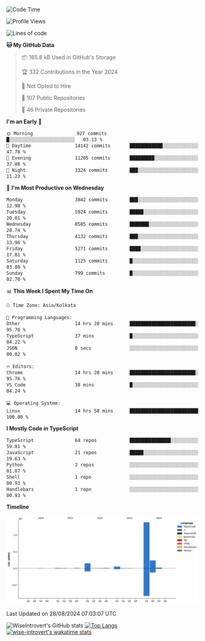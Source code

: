 <!--START_SECTION:waka-->
![Code Time](http://img.shields.io/badge/Code%20Time-1%2C552%20hrs%2044%20mins-blue)

![Profile Views](http://img.shields.io/badge/Profile%20Views-0-blue)

![Lines of code](https://img.shields.io/badge/From%20Hello%20World%20I%27ve%20Written-19.0%20million%20lines%20of%20code-blue)

**🐱 My GitHub Data** 

> 📦 165.8 kB Used in GitHub's Storage 
 > 
> 🏆 332 Contributions in the Year 2024
 > 
> 🚫 Not Opted to Hire
 > 
> 📜 107 Public Repositories 
 > 
> 🔑 46 Private Repositories 
 > 
**I'm an Early 🐤** 

```text
🌞 Morning                927 commits         █░░░░░░░░░░░░░░░░░░░░░░░░   03.13 % 
🌆 Daytime                14142 commits       ████████████░░░░░░░░░░░░░   47.78 % 
🌃 Evening                11205 commits       █████████░░░░░░░░░░░░░░░░   37.86 % 
🌙 Night                  3324 commits        ███░░░░░░░░░░░░░░░░░░░░░░   11.23 % 
```
📅 **I'm Most Productive on Wednesday** 

```text
Monday                   3842 commits        ███░░░░░░░░░░░░░░░░░░░░░░   12.98 % 
Tuesday                  5924 commits        █████░░░░░░░░░░░░░░░░░░░░   20.01 % 
Wednesday                8505 commits        ███████░░░░░░░░░░░░░░░░░░   28.74 % 
Thursday                 4132 commits        ███░░░░░░░░░░░░░░░░░░░░░░   13.96 % 
Friday                   5271 commits        ████░░░░░░░░░░░░░░░░░░░░░   17.81 % 
Saturday                 1125 commits        █░░░░░░░░░░░░░░░░░░░░░░░░   03.80 % 
Sunday                   799 commits         █░░░░░░░░░░░░░░░░░░░░░░░░   02.70 % 
```


📊 **This Week I Spent My Time On** 

```text
🕑︎ Time Zone: Asia/Kolkata

💬 Programming Languages: 
Other                    14 hrs 20 mins      ████████████████████████░   95.76 % 
TypeScript               37 mins             █░░░░░░░░░░░░░░░░░░░░░░░░   04.22 % 
JSON                     0 secs              ░░░░░░░░░░░░░░░░░░░░░░░░░   00.02 % 

🔥 Editors: 
Chrome                   14 hrs 20 mins      ████████████████████████░   95.76 % 
VS Code                  38 mins             █░░░░░░░░░░░░░░░░░░░░░░░░   04.24 % 

💻 Operating System: 
Linux                    14 hrs 58 mins      █████████████████████████   100.00 % 
```

**I Mostly Code in TypeScript** 

```text
TypeScript               64 repos            ███████████████░░░░░░░░░░   59.81 % 
JavaScript               21 repos            █████░░░░░░░░░░░░░░░░░░░░   19.63 % 
Python                   2 repos             ░░░░░░░░░░░░░░░░░░░░░░░░░   01.87 % 
Shell                    1 repo              ░░░░░░░░░░░░░░░░░░░░░░░░░   00.93 % 
Handlebars               1 repo              ░░░░░░░░░░░░░░░░░░░░░░░░░   00.93 % 
```



**Timeline**

![Lines of Code chart](https://raw.githubusercontent.com/wise-introvert/wise-introvert/master/assets/bar_graph.png)


 Last Updated on 28/08/2024 07:03:07 UTC
<!--END_SECTION:waka-->

![WiseIntrovert's GitHub stats](https://github-readme-stats.vercel.app/api?username=wise-introvert&count_private=true&show_icons=true)
[![Top Langs](https://github-readme-stats.vercel.app/api/top-langs/?username=wise-introvert&langs_count=10)](https://github.com/anuraghazra/github-readme-stats)
[![wise-introvert's wakatime stats](https://github-readme-stats.vercel.app/api/wakatime?username=wiseintrovert)](https://github.com/anuraghazra/github-readme-stats)
